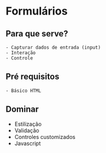 # Formulários

## Para que serve?

    - Capturar dados de entrada (input)
    - Interação
    - Controle

## Pré requisitos

    - Básico HTML

## Dominar

 - Estilização
 - Validação
 - Controles customizados
 - Javascript